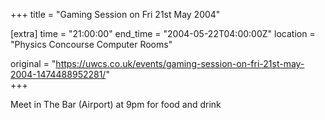 +++
title = "Gaming Session on Fri 21st May 2004"

[extra]
time = "21:00:00"
end_time = "2004-05-22T04:00:00Z"
location = "Physics Concourse Computer Rooms"

original = "https://uwcs.co.uk/events/gaming-session-on-fri-21st-may-2004-1474488952281/"    
+++

Meet in The Bar (Airport) at 9pm for food and drink

